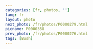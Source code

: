 ```yaml
---
categories: [fr, photos, '']
lang: fr
layout: photo
next_photo: /fr/photos/P0000279.html
picname: P0000358
prev_photo: /fr/photos/P0000276.html
tags: [Bush]
---
```

